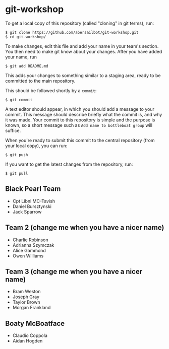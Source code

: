 git-workshop
============

To get a local copy of this repository (called "cloning" in git terms), run:

    $ git clone https://github.com/abersailbot/git-workshop.git
    $ cd git-workshop/

To make changes, edit this file and add your name in your team's section. You
then need to make git know about your changes. After you have added your name,
run

    $ git add README.md

This adds your changes to something similar to a staging area, ready to be
committed to the main repository.

This should be followed shortly by a `commit`:

    $ git commit

A text editor should appear, in which you should add a message to your commit.
This message should describe briefly what the commit is, and why it was made.
Your commit to this repository is simple and the purpose is known, so a short
message such as `Add name to bottleboat group` will suffice.

When you're ready to submit this commit to the central repository (from your
local copy), you can run:

    $ git push

If you want to get the latest changes from the repository, run:

    $ git pull

Black Pearl Team 
---------------------------------------------
  - Cpt Libni MC-Tavish
  - Daniel Bursztynski
  - Jack Sparrow


Team 2 (change me when you have a nicer name)
---------------------------------------------
  - Charlie Robinson
  - Adrianna Szymczak
  - Alice Gammond
  - Owen Williams


Team 3 (change me when you have a nicer name)
---------------------------------------------
  - Bram Weston
  - Joseph Gray
  - Taylor Brown
  - Morgan Frankland

Boaty McBoatface
---------------------------------------------
  - Claudio Coppola
  - Aidan Hogden
